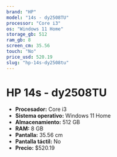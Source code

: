 ```yaml
---
brand: "HP"
model: "14s - dy2508TU"
processor: "Core i3"
os: "Windows 11 Home"
storage_gb: 512
ram_gb: 8
screen_cm: 35.56
touch: "No"
price_usd: 520.19
slug: "hp-14s-dy2508tu"
---
```


# HP 14s - dy2508TU

- **Procesador:** Core i3
- **Sistema operativo:** Windows 11 Home
- **Almacenamiento:** 512 GB
- **RAM:** 8 GB
- **Pantalla:** 35.56 cm
- **Pantalla táctil:** No
- **Precio:** $520.19
